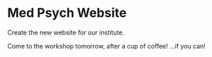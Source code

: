 # Med Psych Website
 Create the new website for our institute.
 
 Come to the workshop tomorrow, after a cup of coffee!  ...if you can!

